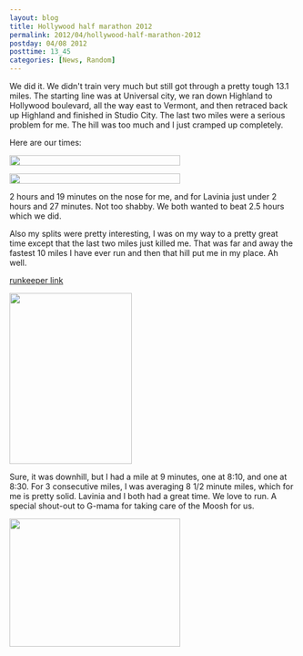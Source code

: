 ```yaml
---
layout: blog
title: Hollywood half marathon 2012
permalink: 2012/04/hollywood-half-marathon-2012
postday: 04/08 2012
posttime: 13_45
categories: [News, Random]
---
```


We did it. We didn't train very much but still got through a pretty tough 13.1 miles. The starting line was at Universal city, we ran down Highland to Hollywood boulevard, all the way east to Vermont, and then retraced back up Highland and finished in Studio City. The last two miles were a serious problem for me. The hill was too much and I just cramped up completely.

Here are our times:

<a href="http://blog.kristeraxel.com/wp-content/uploads/2012/04/Screen-shot-2012-04-08-at-1.30.06-PM.png"><img src="http://blog.kristeraxel.com/wp-content/uploads/2012/04/Screen-shot-2012-04-08-at-1.30.06-PM-300x18.png" alt="" title="Screen shot 2012-04-08 at 1.30.06 PM" width="300" height="18" class="aligncenter size-medium wp-image-1774" /></a>

<a href="http://blog.kristeraxel.com/wp-content/uploads/2012/04/Screen-shot-2012-04-08-at-1.30.18-PM.png"><img src="http://blog.kristeraxel.com/wp-content/uploads/2012/04/Screen-shot-2012-04-08-at-1.30.18-PM-300x18.png" alt="" title="Screen shot 2012-04-08 at 1.30.18 PM" width="300" height="18" class="aligncenter size-medium wp-image-1775" /></a>

2 hours and 19 minutes on the nose for me, and for Lavinia just under 2 hours and 27 minutes. Not too shabby. We both wanted to beat 2.5 hours which we did.

Also my splits were pretty interesting, I was on my way to a pretty great time except that the last two miles just killed me. That was far and away the fastest 10 miles I have ever run and then that hill put me in my place. Ah well.

<a href="http://runkeeper.com/user/kristeraxel/activity/80129086" title="runkeeper link">runkeeper link</a>

<a href="http://blog.kristeraxel.com/wp-content/uploads/2012/04/Screen-shot-2012-04-08-at-1.35.59-PM.png"><img src="http://blog.kristeraxel.com/wp-content/uploads/2012/04/Screen-shot-2012-04-08-at-1.35.59-PM-215x300.png" alt="" title="Screen shot 2012-04-08 at 1.35.59 PM" width="215" height="300" class="aligncenter size-medium wp-image-1776" /></a>

Sure, it was downhill, but I had a mile at 9 minutes, one at 8:10, and one at 8:30. For 3 consecutive miles, I was averaging 8 1/2 minute miles, which for me is pretty solid. Lavinia and I both had a great time. We love to run. A special shout-out to G-mama for taking care of the Moosh for us.

<a href="http://blog.kristeraxel.com/wp-content/uploads/2012/04/IMG_1136.jpg"><img src="http://blog.kristeraxel.com/wp-content/uploads/2012/04/IMG_1136-300x225.jpg" alt="" title="IMG_1136" width="300" height="225" class="aligncenter size-medium wp-image-1779" /></a>
